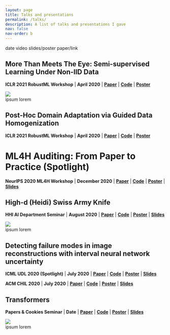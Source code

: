 ```yaml
---
layout: page
title: Talks and presentations
permalink: /talks/
description: A list of talks and presentations I gave
nav: false
nav-order: b
---
```

date
video
slides/poster
paper/link

## More Than Meets The Eye: Semi-supervised Learning Under Non-IID Data

**ICLR 2021 RobustML Workshop** | **April 2020** | [**Paper**](https://sites.google.com/connect.hku.hk/robustml-2021/accepted-papers/paper-031) | [**Code**](https://github.com/luisoala/non-iid-ssdl) | [**Poster**](https://github.com/luisoala/luisoala.github.io/blob/master/assets/pdf/posters/Poster_ICLR_2021_v2%20(1).pdf)

<div class="row mt-3">
    <div class="col-sm mt-3 mt-md-0">
        <img class="img-fluid rounded z-depth-1" src="{{ site.baseurl }}/assets/img/poster/iclr-ssdl.png" data-zoomable>
    </div>
</div>
<div class="caption">
    ipsum lorem
</div>

## Post-Hoc Domain Adaptation via Guided Data Homogenization
**ICLR 2021 RobustML Workshop** | **April 2020** | [**Paper**](https://sites.google.com/connect.hku.hk/robustml-2021/accepted-papers/paper-062) | [**Code**](https://github.com/willisk/GDH) | [**Poster**]()
# ML4H Auditing: From Paper to Practice (Spotlight)
**NeurIPS 2020 ML4H Workshop** | **December 2020** | [**Paper**]() | [**Code**]() | [**Poster**]() | [**Slides**]()

<div id="presentation-embed-38941015"></div>
<script src='https://slideslive.com/embed_presentation.js'></script>
<script>
    embed = new SlidesLiveEmbed('presentation-embed-38941015', {
        presentationId: '38941015',
        autoPlay: false, // change to true to autoplay the embedded presentation
        verticalEnabled: true
    });
</script>

## High-d (Heidi) Swiss Army Knife
**HHI AI Department Seminar** | **August 2020** | [**Paper**]() | [**Code**]() | [**Poster**]() | [**Slides**]()

<div class="row mt-3">
    <div class="col-sm mt-3 mt-md-0">
        <img class="img-fluid rounded z-depth-1" src="{{ site.baseurl }}/assets/img/talks/highd.png" data-zoomable>
    </div>
</div>
<div class="caption">
    ipsum lorem
</div>

## Detecting failure modes in image reconstructions with interval neural network uncertainty
**ICML UDL 2020 (Spotlight)** | **July 2020** | [**Paper**]() | [**Code**]() | [**Poster**]() | [**Slides**]()

<div id="presentation-embed-38930948"></div>
<script src='https://slideslive.com/embed_presentation.js'></script>
<script>
    embed = new SlidesLiveEmbed('presentation-embed-38930948', {
        presentationId: '38930948',
        autoPlay: false, // change to true to autoplay the embedded presentation
        verticalEnabled: true
    });
</script>

**ACM CHIL 2020** | **July 2020** | [**Paper**]() | [**Code**]() | [**Poster**]() | [**Slides**]()

<div id="presentation-embed-38931985"></div>
<script src='https://slideslive.com/embed_presentation.js'></script>
<script>
    embed = new SlidesLiveEmbed('presentation-embed-38931985', {
        presentationId: '38931985',
        autoPlay: false, // change to true to autoplay the embedded presentation
        verticalEnabled: true
    });
</script>

## Transformers
**Papers & Cookies Seminar** | **Date** | [**Paper**]() | [**Code**]() | [**Poster**]() | [**Slides**]()

<div class="row mt-3">
    <div class="col-sm mt-3 mt-md-0">
        <img class="img-fluid rounded z-depth-1" src="{{ site.baseurl }}/assets/img/talks/transformer.png" data-zoomable>
    </div>
</div>
<div class="caption">
    ipsum lorem
</div>
